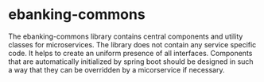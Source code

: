 # ebanking-commons

The ebanking-commons library contains central components and utility classes for microservices. The library does not contain any service specific code. 
It helps to create an uniform presence of all interfaces. Components that are automatically initialized by spring boot should be designed in such a way that 
they can be overridden by a micorservice if necessary.
